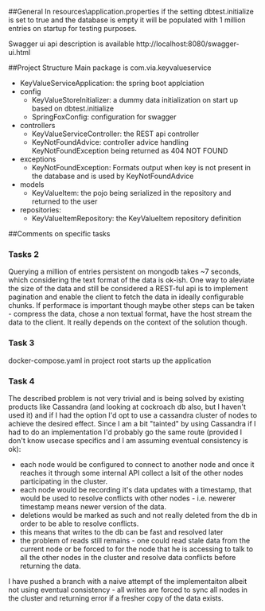 ##General
In resources\application.properties if the setting dbtest.initialize is set to true and the database is empty it will be populated with 1 million entries on startup for testing purposes.

Swagger ui api description is available http://localhost:8080/swagger-ui.html

##Project Structure
Main package is com.via.keyvalueservice
- KeyValueServiceApplication: the spring boot applciation
- config
  - KeyValueStoreInitializer: a dummy data initialization on start up based on dbtest.initialize
  - SpringFoxConfig: configuration for swagger
- controllers
  - KeyValueServiceController: the REST api controller
  - KeyNotFoundAdvice: controller advice handling KeyNotFoundException being returned as 404 NOT FOUND
- exceptions
  - KeyNotFoundException: Formats output when key is not present in the database and is used by KeyNotFoundAdvice
- models
  - KeyValueItem: the pojo being serialized in the repository and returned to the user
- repositories:
  - KeyValueItemRepository: the KeyValueItem repository definition

##Comments on specific tasks
### Tasks 2

Querying a million of entries persistent on mongodb takes ~7 seconds, which considering the text format of the data is ok-ish. 
One way to aleviate the size of the data and still be considered a REST-ful api is to implement pagination and enable the client to fetch the data in ideally configurable chunks.
If performace is important though maybe other steps can be taken - compress the data, chose a non textual format, have the host stream the data to the client. It really depends
on the context of the solution though.

### Task 3

docker-compose.yaml in project root starts up the application

### Task 4

The described problem is not very trivial and is being solved by existing products like Cassandra (and looking at cockroach db also, but I haven't used it) and if I had the option I'd opt to use a cassandra cluster of nodes to achieve the desired effect.
Since I am a bit "tainted" by using Cassandra if I had to do an implementation I'd probably go the same route (provided I don't know usecase specifics and I am assuming eventual consistency is ok):
 - each node would be configured to connect to another node and once it reaches it through some internal API collect a lsit of the other nodes participating in the cluster.
 - each node would be recording it's data updates with a timestamp, that would be used to resolve conflicts with other nodes - i.e. newerer timestamp means newer version of the data.
 - deletions would be marked as such and not really deleted from the db in order to be able to resolve conflicts.
 - this means that writes to the db can be fast and resolved later
 - the problem of reads still remains - one could read stale data from the current node or be forced to for the node that he is accessing to talk to all the other nodes in the cluster and resolve data conflicts before returning the data.

I have pushed a branch with a naive attempt of the implementaiton albeit not using eventual consistency - all writes are forced to sync all nodes in the cluster and returning error if a fresher copy of the data exists. 